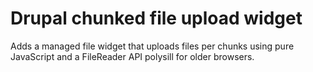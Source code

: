 # Drupal chunked file upload widget

Adds a managed file widget that uploads files per chunks using pure JavaScript
and a FileReader API polysill for older browsers.

